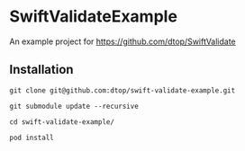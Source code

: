 # SwiftValidateExample
An example project for https://github.com/dtop/SwiftValidate

## Installation

```
git clone git@github.com:dtop/swift-validate-example.git

git submodule update --recursive

cd swift-validate-example/

pod install
```

